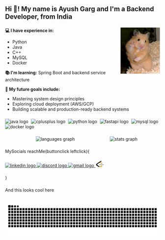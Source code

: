 <h2 align="left">Hi 👋! My name is Ayush Garg and I'm a Backend Developer, from India</h2>

###

<img align="right" height="150"  src="hamster.jpg"  />

###
<p align="left"><strong>💻 I have experience in:</strong></p>
<ul align="left">
  <li>Python</li>
  <li>Java</li>
  <li>C++</li>
  <li>MySQL</li>
  <li>Docker</li>
</ul>

<p align="left"><strong>📚 I'm learning:</strong> Spring Boot and backend service architecture</p>

<p align="left"><strong>🎯 My future goals include:</strong></p>
<ul align="left">
  <li>Mastering system design principles</li>
  <li>Exploring cloud deployment (AWS/GCP)</li>
  <li>Building scalable and production-ready backend systems</li>
</ul>


###

<div align="left" width="15">
  <img src="https://cdn.jsdelivr.net/gh/devicons/devicon/icons/java/java-original.svg" height="30" alt="java logo"  />
  <img width="1" />
  <img src="https://cdn.jsdelivr.net/gh/devicons/devicon/icons/cplusplus/cplusplus-original.svg" height="30" alt="cplusplus logo"  />
  <img width="1" />
  <img src="https://cdn.jsdelivr.net/gh/devicons/devicon/icons/python/python-original.svg" height="30" alt="python logo"  />
  <img width="1" />
  <img src="https://cdn.jsdelivr.net/gh/devicons/devicon/icons/fastapi/fastapi-original.svg" height="30" alt="fastapi logo"  />
  <img width="1" />
  <img src="https://cdn.jsdelivr.net/gh/devicons/devicon/icons/mysql/mysql-original.svg" height="30" alt="mysql logo"  />
  <img width="1" />
  <img src="https://cdn.jsdelivr.net/gh/devicons/devicon/icons/docker/docker-original.svg" height="30" alt="docker logo"  />
  
</div>

###

<div align="left">
  <img src="https://github-readme-stats.vercel.app/api/top-langs?username=LavaCandy1&locale=en&hide_title=false&layout=compact&card_width=320&langs_count=5&theme=github_dark&hide_border=false" height="150" alt="languages graph" style="margin: 0 100px;" />
  
  <img src="https://github-readme-stats.vercel.app/api?username=LavaCandy1&hide_title=true&hide_rank=true&show_icons=true&include_all_commits=true&count_private=true&disable_animations=false&theme=github_dark&locale=en&hide_border=true" height="150" alt="stats graph" style="margin: 0 10px;" />
</div>

###

<p align="left">MySocials reachMe(buttonclick leftclick){</p>

###

<div align="left">
  <a href="https://www.linkedin.com/in/ayushgarg-17lc/" target="_blank">
    <img src="https://raw.githubusercontent.com/maurodesouza/profile-readme-generator/master/src/assets/icons/social/linkedin/default.svg" width="30" height="15" alt="linkedin logo"  />
  </a>
  <a href="https://discordapp.com/users/794267513667190814" target="_blank">
  <img src="https://raw.githubusercontent.com/maurodesouza/profile-readme-generator/master/src/assets/icons/social/discord/default.svg" width="30" height="20" alt="discord logo" />
</a>
  <a href="mailto:aayush.garg.1793@gmail.com" target="_blank">
  <img src="https://raw.githubusercontent.com/maurodesouza/profile-readme-generator/master/src/assets/icons/social/gmail/default.svg" width="30" height="20" alt="gmail logo" />
  </a>
  <a href="https://leetcode.com/u/AyushGarg17" target="_blank">
    <img src="icons8-leetcode-96.png" width="30" height="20" alt="leetcode logo" />
  </a>
</div>


###

<p align="left">}</p>

###

<p align="left">And this looks cool here</p>

<br clear="both">

<img src="https://raw.githubusercontent.com/LavaCandy1/LavaCandy1/output/snake.svg" alt="Snake animation" />

###
